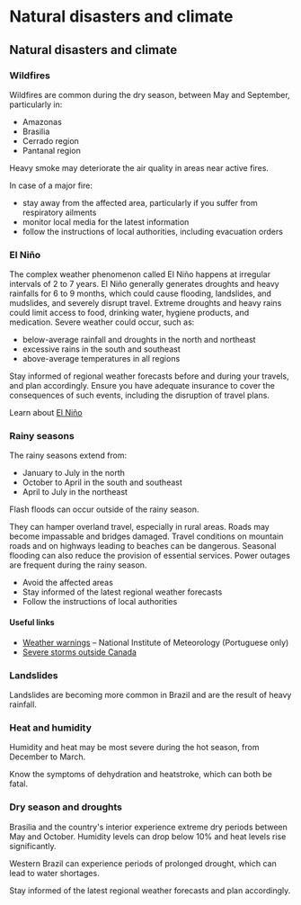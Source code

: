 # Natural disasters and climate

## Natural disasters and climate

### Wildfires

Wildfires are common during the dry season, between May and September, particularly in:

* Amazonas
* Brasilia
* Cerrado region
* Pantanal region

Heavy smoke may deteriorate the air quality in areas near active fires.

In case of a major fire:

* stay away from the affected area, particularly if you suffer from respiratory ailments
* monitor local media for the latest information
* follow the instructions of local authorities, including evacuation orders

### El Niño

The complex weather phenomenon called El Niño happens at irregular intervals of 2 to 7 years. El Niño generally generates droughts and heavy rainfalls for 6 to 9 months, which could cause flooding, landslides, and mudslides, and severely disrupt travel. Extreme droughts and heavy rains could limit access to food, drinking water, hygiene products, and medication. Severe weather could occur, such as:

* below-average rainfall and droughts in the north and northeast
* excessive rains in the south and southeast
* above-average temperatures in all regions

Stay informed of regional weather forecasts before and during your travels, and plan accordingly. Ensure you have adequate insurance to cover the consequences of such events, including the disruption of travel plans.

Learn about [El Niño](https://www.canada.ca/en/environment-climate-change/services/weather-general-tools-resources/el-nino.html)

### Rainy seasons

The rainy seasons extend from:

* January to July in the north
* October to April in the south and southeast
* April to July in the northeast

Flash floods can occur outside of the rainy season.

They can hamper overland travel, especially in rural areas. Roads may become impassable and bridges damaged. Travel conditions on mountain roads and on highways leading to beaches can be dangerous. Seasonal flooding can also reduce the provision of essential services. Power outages are frequent during the rainy season.

* Avoid the affected areas
* Stay informed of the latest regional weather forecasts
* Follow the instructions of local authorities

#### Useful links

* [Weather warnings](https://portal.inmet.gov.br/) – National Institute of Meteorology (Portuguese only)
* [Severe storms outside Canada](https://travel.gc.ca/travelling/health-safety/hurricanes-typhoons-cyclones-monsoons?_ga=2.238562688.1604296173.1718630005-1405742948.1680118138)

### Landslides

Landslides are becoming more common in Brazil and are the result of heavy rainfall.

### Heat and humidity

Humidity and heat may be most severe during the hot season, from December to March.

Know the symptoms of dehydration and heatstroke, which can both be fatal.

### Dry season and droughts

Brasilia and the country's interior experience extreme dry periods between May and October. Humidity levels can drop below 10% and heat levels rise significantly.

Western Brazil can experience periods of prolonged drought, which can lead to water shortages.

Stay informed of the latest regional weather forecasts and plan accordingly.
